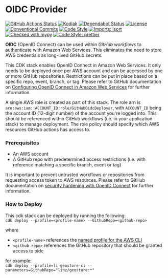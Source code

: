 # OIDC Provider

[![GitHub Actions Status](https://github.com/linz/oidc-provider/workflows/Build/badge.svg)](https://github.com/linz/oidc-provider/actions)
[![Kodiak](https://badgen.net/badge/Kodiak/enabled?labelColor=2e3a44&color=F39938)](https://kodiakhq.com/)
[![Dependabot Status](https://badgen.net/badge/Dependabot/enabled?labelColor=2e3a44&color=blue)](https://github.com/linz/oidc-provider/network/updates)
[![License](https://badgen.net/github/license/linz/oidc-provider?labelColor=2e3a44&label=License)](https://github.com/linz/oidc-provider/blob/master/LICENSE)
[![Conventional Commits](https://badgen.net/badge/Commits/conventional?labelColor=2e3a44&color=EC5772)](https://conventionalcommits.org)
[![Code Style](https://badgen.net/badge/Code%20Style/black?labelColor=2e3a44&color=000000)](https://github.com/psf/black)
[![Imports: isort](https://img.shields.io/badge/%20imports-isort-%231674b1?style=flat&labelColor=ef8336)](https://pycqa.github.io/isort/)
[![Checked with mypy](http://www.mypy-lang.org/static/mypy_badge.svg)](http://mypy-lang.org/)
[![Code Style: prettier](https://img.shields.io/badge/code_style-prettier-ff69b4.svg)](https://github.com/prettier/prettier)

**OIDC** (OpenID Connect) can be used within _GitHub workflows_ to authenticate with Amazon Web
Services. This eliminates the need to store AWS credentials as long-lived GitHub secrets.

This CDK stack enables OpenID Connect in Amazon Web Services. It only needs to be deployed once per
AWS account and can be accessed by one or more GitHub repositories. Restrictions can be put in place
based on a specific repo, event, branch, or tag. Please refer to GitHub documentation on
[Configuring OpenID Connect in Amazon Web Services](https://docs.github.com/en/actions/deployment/security-hardening-your-deployments/configuring-openid-connect-in-amazon-web-services)
for further information.

A single AWS role is created as part of this stack. The role arn is
`arn:aws:iam::ACCOUNT_ID:role/GitHubOidcDeployer`, with `ACCOUNT_ID` being the account ID (12-digit
number) of the account you're logged into. This should be referenced within GitHub workflows (i.e.
in your application stack) to manage deployment. The role policy should specify which AWS resources
GitHub actions has access to.

### Prerequisites

- An AWS account
- A GitHub repo with predetermined access restrictions (i.e. with reference matching a specific
  branch, event or tag)

It is important to prevent untrusted workflows or repositories from requesting access token to AWS
resources. Please refer to GitHub documentation on
[security hardening with OpenID Connect](https://docs.github.com/en/actions/deployment/security-hardening-your-deployments/about-security-hardening-with-openid-connect)
for further information.

### How to Deploy

This cdk stack can be deployed by running the following:  
`cdk deploy --profile=<profile-name> --GithubRepo=<github-repo>`

where

- `<profile-name>` references the
  [named profile for the AWS CLI](https://docs.aws.amazon.com/cli/latest/userguide/cli-configure-profiles.html)
- `<github-repo>` references the GitHub repository that should be granted access to oidc

for example:  
`cdk deploy --profile=li-geostore-ci --parameters=GithubRepo="linz/geostore:*"`

